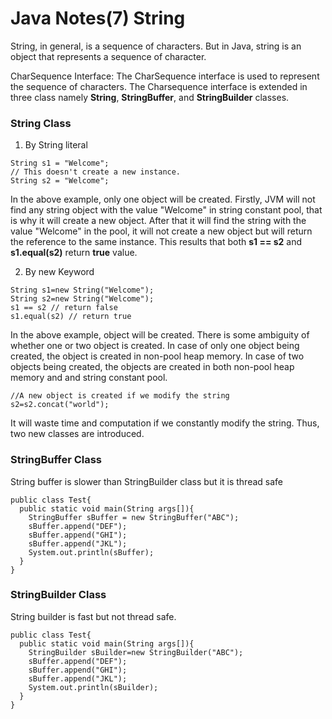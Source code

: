 # Java Notes(7) String


String, in general, is a sequence of characters. But in Java, string is an object that represents a sequence of character. 

CharSequence Interface: The CharSequence interface is used to represent the sequence of characters. The Charsequence interface is extended in three class namely **String**, **StringBuffer**, and **StringBuilder** classes.

### String Class
1. By String literal
```
String s1 = "Welcome";
// This doesn't create a new instance.
String s2 = "Welcome"; 
```
In the above example, only one object will be created. Firstly, JVM will not find any string object with the value "Welcome" in string constant pool, that is why it will create a new object. After that it will find the string with the value "Welcome" in the pool, it will not create a new object but will return the reference to the same instance. 
This results that both **s1 == s2** and **s1.equal(s2)** return **true** value.

2. By new Keyword

```
String s1=new String("Welcome");
String s2=new String("Welcome");
s1 == s2 // return false
s1.equal(s2) // return true
```
In the above example, object will be created. There is some ambiguity of whether one or two object is created. 
In case of only one object being created, the object is created in non-pool heap memory. In case of two objects being created, the objects are created in both non-pool heap memory and and string constant pool.

```
//A new object is created if we modify the string
s2=s2.concat("world"); 
```
It will waste time and computation if we constantly modify the string. Thus, two new classes are introduced.

### StringBuffer Class
String buffer is slower than StringBuilder class but it is thread safe

```
public class Test{
  public static void main(String args[]){
    StringBuffer sBuffer = new StringBuffer("ABC");
    sBuffer.append("DEF");
    sBuffer.append("GHI");
    sBuffer.append("JKL");
    System.out.println(sBuffer);  
  }
}
```

### StringBuilder Class
String builder is fast but not thread safe.

```
public class Test{
  public static void main(String args[]){
    StringBuilder sBuilder=new StringBuilder("ABC");
    sBuffer.append("DEF");
    sBuffer.append("GHI");
    sBuffer.append("JKL");
    System.out.println(sBuilder);  
  }
}
```
